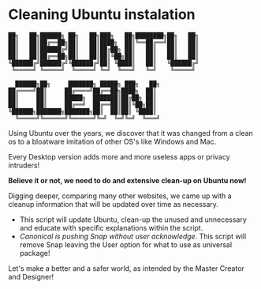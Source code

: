 # Cleaning Ubuntu instalation 
	██╗   ██╗██████╗ ██╗   ██╗███╗   ██╗████████╗██╗   ██╗
	██║   ██║██╔══██╗██║   ██║████╗  ██║╚══██╔══╝██║   ██║
	██║   ██║██████╔╝██║   ██║██╔██╗ ██║   ██║   ██║   ██║
	██║   ██║██╔══██╗██║   ██║██║╚██╗██║   ██║   ██║   ██║
	╚██████╔╝██████╔╝╚██████╔╝██║ ╚████║   ██║   ╚██████╔╝
	 ╚═════╝ ╚═════╝  ╚═════╝ ╚═╝  ╚═══╝   ╚═╝    ╚═════╝

      ██████╗██╗     ███████╗ █████╗ ███╗   ██╗
    ██╔════╝██║     ██╔════╝██╔══██╗████╗  ██║
    ██║     ██║     █████╗  ███████║██╔██╗ ██║
    ██║     ██║     ██╔══╝  ██╔══██║██║╚██╗██║
    ╚██████╗███████╗███████╗██║  ██║██║ ╚████║
      ╚═════╝╚══════╝╚══════╝╚═╝  ╚═╝╚═╝  ╚═══╝
      
Using Ubuntu over the years, we discover that it was changed from a clean os to a bloatware imitation of other OS's like Windows and Mac.

Every Desktop version adds more and more useless apps or privacy intruders!

**Believe it or not, we need to do and extensive clean-up on Ubuntu now!**

Digging deeper, comparing many other websites, we came up with a cleanup information that will be updated over time as necessary.
- This script will update Ubuntu, clean-up the unused and unnecessary and educate with specific explanations within the script.
- _Canonical is pushing Snap without user acknowledge_. This script will remove Snap leaving the User option for what to use as universal package!

Let's make a better and a safer world, as intended by the Master Creator and Designer!
